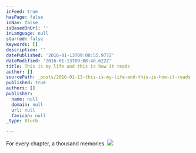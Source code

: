 ```yaml
---
inFeed: true
hasPage: false
inNav: false
isBasedOnUrl: ''
inLanguage: null
starred: false
keywords: []
description: ''
datePublished: '2016-01-13T09:08:55.977Z'
dateModified: '2016-01-13T09:08:48.622Z'
title: This is my life and this is how it reads
author: []
sourcePath: _posts/2016-01-13-this-is-my-life-and-this-is-how-it-reads.md
published: true
authors: []
publisher:
  name: null
  domain: null
  url: null
  favicon: null
_type: Blurb

---
```

For every chapter, a thousand memories.
![](https://s3-us-west-2.amazonaws.com/the-grid-img/p/7574edde774cf081be27fefd29abe5647a852010.png)